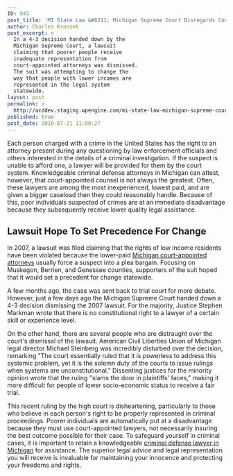 ```yaml
---
ID: 943
post_title: 'MI State Law &#8211; Michigan Supreme Court Disregards Court-Appointed Attorney Lawsuit'
author: Charles Kronzek
post_excerpt: >
  In a 4-3 decision handed down by the
  Michigan Supreme Court, a lawsuit
  claiming that poorer people receive
  inadequate representation from
  court-appointed attorneys was dismissed.
  The suit was attempting to change the
  way that people with lower incomes are
  represented in the legal system
  statewide.
layout: post
permalink: >
  http://acddev.staging.wpengine.com/mi-state-law-michigan-supreme-court-disregards-court-appointed-attorney-lawsuit.html
published: true
post_date: 2010-07-21 11:00:27
---
```

Each person charged with a crime in the United States has the right to an attorney present during any questioning by law enforcement officials and others interested in the details of a criminal investigation. If the suspect is unable to afford one, a lawyer will be provided for them by the court system. Knowledgeable criminal defense attorneys in Michigan can attest, however, that court-appointed counsel is not always the greatest. Often, these lawyers are among the most inexperienced, lowest paid, and are given a bigger caseload then they could reasonably handle. Because of this, poor individuals suspected of crimes are at an immediate disadvantage because they subsequently receive lower quality legal assistance.
<h2>Lawsuit Hope To Set Precedence For Change</h2>
In 2007, a lawsuit was filed claiming that the rights of low income residents have been violated because the lower-paid <a href="http://acddev.staging.wpengine.com/court-appointed-attorneys.html" target="_blank">Michigan court-appointed attorneys</a> usually force a suspect into a plea bargain. Focusing on Muskegon, Berrien, and Genessee counties, supporters of the suit hoped that it would set a precedent for change statewide.

A few months ago, the case was sent back to trial court for more debate. However, just a few days ago the Michigan Supreme Court handed down a 4-3 decision dismissing the 2007 lawsuit. For the majority, Justice Stephen Markman wrote that there is no constitutional right to a lawyer of a certain skill or experience level.

On the other hand, there are several people who are distraught over the court's dismissal of the lawsuit. American Civil Liberties Union of Michigan legal director Michael Steinberg was incredibly disturbed over the decision, remarking "The court essentially ruled that it is powerless to address this systemic problem, yet it is the solemn duty of the courts to issue rulings when systems are unconstitutional." Dissenting justices for the minority opinion wrote that the ruling "slams the door in plaintiffs' faces," making it more difficult for people of lower socio-economic status to receive a fair trial.

This recent ruling by the high court is disheartening, particularly to those who believe in each person's right to be properly represented in criminal proceedings. Poorer individuals are automatically put at a disadvantage because they must use court-appointed lawyers, not necessarily insuring the best outcome possible for their case. To safeguard yourself in criminal cases, it is important to retain a knowledgeable <a href="http://acddev.staging.wpengine.com" target="_blank">criminal defense lawyer in Michigan</a> for assistance. The superior legal advice and legal representation you will receive is invaluable for maintaining your innocence and protecting your freedoms and rights.